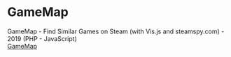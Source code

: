 # GameMap
GameMap - Find Similar Games on Steam (with Vis.js and steamspy.com) - 2019 (PHP - JavaScript)<br>
<a href="https://onursert.org/gamemap/">GameMap</a>

